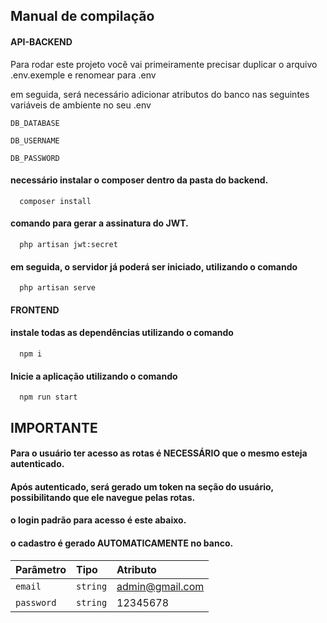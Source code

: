 
## Manual de compilação

#### API-BACKEND

Para rodar este projeto você vai primeiramente precisar duplicar o arquivo .env.exemple e renomear para .env

em seguida, será necessário adicionar atributos do banco nas seguintes variáveis de ambiente no seu .env

`DB_DATABASE`

`DB_USERNAME`

`DB_PASSWORD`
#### necessário instalar o composer dentro da pasta do backend.
```http
  composer install
```
#### comando para gerar a assinatura do JWT.
```http
  php artisan jwt:secret
```
#### em seguida, o servidor já poderá ser iniciado, utilizando o comando
```http
  php artisan serve
```
#### FRONTEND

####  instale todas as dependências utilizando o comando
```http
  npm i
```
#### Inicie a aplicação utilizando o comando
```http
  npm run start
```
## IMPORTANTE
#### Para o usuário ter acesso as rotas é NECESSÁRIO que o mesmo esteja autenticado.
#### Após autenticado, será gerado um token na seção do usuário, possibilitando que ele navegue pelas rotas.

#### o login padrão para acesso é este abaixo.

#### o cadastro é gerado AUTOMATICAMENTE no banco.
| Parâmetro   | Tipo       | Atributo                         |
| :---------- | :--------- | :---------------------------------- |
| `email` | `string` | admin@gmail.com|
| `password`   | `string`  |12345678 |

